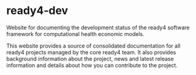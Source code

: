 # ready4-dev
Website for documenting the development status of the ready4 software framework for computational health economic models.

This website provides a source of consolidated documentation for all ready4 projects managed by the core ready4 team. It also provides background information about the project, news and latest release information and details about how you can contribute to the project.

